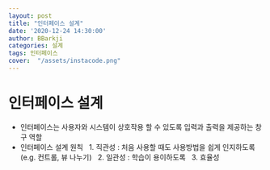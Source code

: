 ```yaml
---
layout: post
title: "인터페이스 설계"
date: '2020-12-24 14:30:00'
author: BBarkji
categories: 설계
tags: 인터페이스
cover:  "/assets/instacode.png"
---
```




# 인터페이스 설계    
* 인터페이스는 사용자와 시스템이 상호작용 할 수 있도록 입력과 출력을 제공하는 창구 역할
* 인터페이스 설계 원칙
&nbsp;	1. 직관성 : 처음 사용할 때도 사용방법을 쉽게 인지하도록 (e.g. 컨트롤, 뷰 나누기)
&nbsp;	2. 일관성 : 학습이 용이하도록
&nbsp;	3. 효율성
